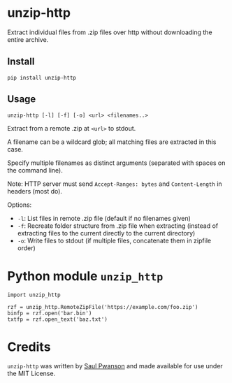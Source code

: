 # unzip-http

Extract individual files from .zip files over http without downloading the entire archive.

## Install

    pip install unzip-http

## Usage

    unzip-http [-l] [-f] [-o] <url> <filenames..>

Extract <filenames> from a remote .zip at `<url>` to stdout.

A filename can be a wildcard glob; all matching files are extracted in this case.

Specify multiple filenames as distinct arguments (separated with spaces on the command line).

Note: HTTP server must send `Accept-Ranges: bytes` and `Content-Length` in headers (most do).

Options:

- `-l`: List files in remote .zip file (default if no filenames given)
- `-f`: Recreate folder structure from .zip file when extracting (instead of extracting files to the current directly to the current directory)
- `-o`: Write files to stdout (if multiple files, concatenate them in zipfile order)

# Python module `unzip_http`

    import unzip_http

    rzf = unzip_http.RemoteZipFile('https://example.com/foo.zip')
    binfp = rzf.open('bar.bin')
    txtfp = rzf.open_text('baz.txt')

# Credits

`unzip-http` was written by [Saul Pwanson](https://saul.pw) and made available for use under the MIT License.
